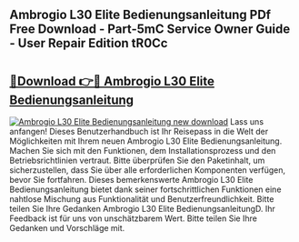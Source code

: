 ## Ambrogio L30 Elite Bedienungsanleitung PDf Free Download - Part-5mC Service Owner Guide - User Repair Edition tR0Cc

# <h2><a href="http://df53k1q.blite.top/?on=Ambrogio+L30+Elite+Bedienungsanleitung">🔗Download 👉🔴 Ambrogio L30 Elite Bedienungsanleitung</a></h2>

[![Ambrogio L30 Elite Bedienungsanleitung new download](https://i.imgur.com/lujVjoI.png)](http://df53k1q.blite.top/?on=Ambrogio+L30+Elite+Bedienungsanleitung)
Lass uns anfangen! Dieses Benutzerhandbuch ist Ihr Reisepass in die Welt der Möglichkeiten mit Ihrem neuen Ambrogio L30 Elite Bedienungsanleitung. Machen Sie sich mit den Funktionen, dem Installationsprozess und den Betriebsrichtlinien vertraut. Bitte überprüfen Sie den Paketinhalt, um sicherzustellen, dass Sie über alle erforderlichen Komponenten verfügen, bevor Sie fortfahren. Dieses bemerkenswerte Ambrogio L30 Elite Bedienungsanleitung bietet dank seiner fortschrittlichen Funktionen eine nahtlose Mischung aus Funktionalität und Benutzerfreundlichkeit. Bitte teilen Sie Ihre Gedanken Ambrogio L30 Elite BedienungsanleitungD. Ihr Feedback ist für uns von unschätzbarem Wert. Bitte teilen Sie Ihre Gedanken und Vorschläge mit.
